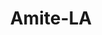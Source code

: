 ---
title: Amite-LA
slug: amite-la
f_state:
- cms/state/louisiana.md
f_locations:
- cms/payday-loan/a-1-check-cash-finance-534.md
- cms/payday-loan/express-check-advance-16951.md
- cms/payday-loan/express-check-advance-16977.md
- cms/payday-loan/instant-pay-day-loans-19708.md
- cms/payday-loan/tv-profile-llc-27981.md
updated-on: '2024-05-30T13:41:28.615Z'
created-on: '2024-05-30T13:41:28.615Z'
published-on: '2024-05-30T13:54:32.469Z'
f_city: Amite
layout: '[city].html'
tags: city
---